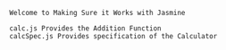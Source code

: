 
    Welcome to Making Sure it Works with Jasmine
    
    calc.js Provides the Addition Function
    calcSpec.js Provides specification of the Calculator
    
    